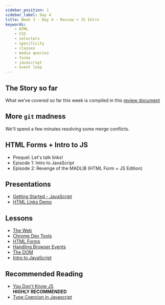 ```yaml
---
sidebar_position: 1
sidebar_label: Day 4
title: Week 3 - Day 4 - Review + JS Intro
keywords:
    - HTML
    - CSS
    - selectors
    - specificity
    - classes
    - media queries
    - forms
    - javascript
    - event loop
---
```

<!-- markdownlint-disable no-inline-html no-trailing-punctuation -->

## The Story so far

What we've covered so far this week is compiled in this [review document](./REVIEW.md)

## More `git` madness

We'll spend a few minutes resolving some merge conflicts.

## HTML Forms + Intro to JS

* Prequel: Let's talk links!
* Episode 1: Intro to JavaScript
* Episode 2: Revenge of the MADLIB (HTML Form + JS Edition)

## Presentations

* [Getting Started - JavaScript](https://docs.google.com/presentation/d/1XoKLzPLyBXxe1pHMqmazhhL3AALrMDqhur-biTGC548/edit?usp=sharing)
* [HTML Links Demo](https://github.com/seanrreid/html-links-demo)

## Lessons

* [The Web](/docs/lessons/the-web/)
* [Chrome Dev Tools](/docs/lessons/front-end-foundations/chrome-devtools/)
* [HTML Forms](/docs/lessons/front-end-foundations/html-forms/)
* [Handling Browser Events](/docs/lessons/handling-user-input/handling-browser-events/)
* [The DOM](/docs/lessons/handling-user-input/dom/)
* [Intro to JavaScript](/docs/lessons/solving-problems-using-code-js/javascript-intro/)

## Recommended Reading

* [You Don't Know JS](https://github.com/getify/You-Dont-Know-JS)<br/>__HIGHLY RECOMMENDED__
* [Type Coercion in Javascript](https://medium.com/codezillas/let-me-coerce-you-into-liking-javascripts-dynamic-typing-system-3cd22c19cb64)

<!-- @TODO - SAVE THIS FOR MONDAY -->
<!--
## Watch this!

* __VIDEO__: [What the heck is the event loop anyway? | Philip Roberts | JSConf EU](https://www.youtube.com/watch?v=8aGhZQkoFbQ)
-->
